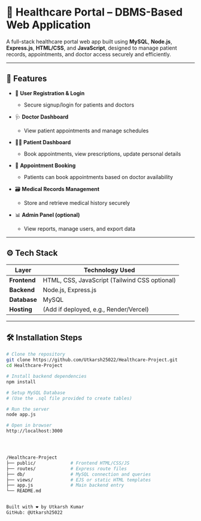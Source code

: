 # 🏥 Healthcare Portal – DBMS-Based Web Application

A full-stack healthcare portal web app built using **MySQL**, **Node.js**, **Express.js**, **HTML/CSS**, and **JavaScript**, designed to manage patient records, appointments, and doctor access securely and efficiently.

---

## 📌 Features

- 👤 **User Registration & Login**
  - Secure signup/login for patients and doctors

- 🩺 **Doctor Dashboard**
  - View patient appointments and manage schedules

- 🧑‍⚕️ **Patient Dashboard**
  - Book appointments, view prescriptions, update personal details

- 📅 **Appointment Booking**
  - Patients can book appointments based on doctor availability

- 🗃️ **Medical Records Management**
  - Store and retrieve medical history securely

- 📊 **Admin Panel (optional)**
  - View reports, manage users, and export data

---

## ⚙️ Tech Stack

| Layer         | Technology Used               |
|---------------|-------------------------------|
| **Frontend**  | HTML, CSS, JavaScript (Tailwind CSS optional) |
| **Backend**   | Node.js, Express.js           |
| **Database**  | MySQL                         |
| **Hosting**   | (Add if deployed, e.g., Render/Vercel) |

---

## 🛠️ Installation Steps

```bash
# Clone the repository
git clone https://github.com/Utkarsh25022/Healthcare-Project.git
cd Healthcare-Project

# Install backend dependencies
npm install

# Setup MySQL Database
# (Use the .sql file provided to create tables)

# Run the server
node app.js

# Open in browser
http://localhost:3000




/Healthcare-Project
├── public/             # Frontend HTML/CSS/JS
├── routes/             # Express route files
├── db/                 # MySQL connection and queries
├── views/              # EJS or static HTML templates
├── app.js              # Main backend entry
└── README.md


Built with ❤️ by Utkarsh Kumar
GitHub: @Utkarsh25022
